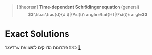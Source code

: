 
>[!theorem] **Time-dependent Schrödinger equation** (general)
>$$i\hbar\frac{d}{d t}|\Psi(t)\rangle=\hat{H}|\Psi(t)\rangle$$

# Exact Solutions

כמה פתרונות מדויקים למשוואת שרדינגר [🔖](zotero://open-pdf/library/items/Y56CQUPC?page=7&annotation=6GVNIPT2)

